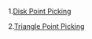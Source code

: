 1.[Disk Point Picking](http://mathworld.wolfram.com/DiskPointPicking.html)

2.[Triangle Point Picking](http://mathworld.wolfram.com/TrianglePointPicking.html)

